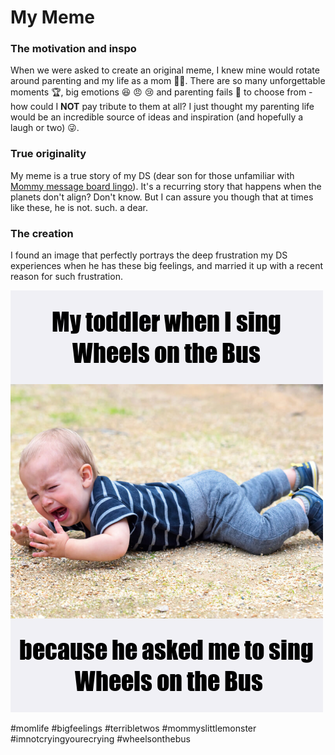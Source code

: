 # My Meme

### The motivation and inspo

When we were asked to create an original meme, I knew mine would rotate around parenting and my life as a mom 👩‍🍼.
There are so many unforgettable moments 🏆, big emotions 😆 😠 😢 and parenting fails 💩 to choose from - how could I __NOT__ pay tribute to them at all? 
I just thought my parenting life would be an incredible source of ideas and inspiration (and hopefully a laugh or two) 😜.

### True originality

My meme is a true story of my DS (dear son for those unfamiliar with [Mommy message board lingo](https://monicaandandy.com/blogs/ma-edit/mom-terms-to-know)).  It's a recurring story that happens when the planets don't align? Don't know.  But I can assure you though that at times like these, he is not. such. a dear.

### The creation

I found an image that perfectly portrays the deep frustration my DS experiences when he has these big feelings, and married it up with a recent reason for such frustration.

![](my_meme.png)

#momlife #bigfeelings #terribletwos #mommyslittlemonster #imnotcryingyourecrying #wheelsonthebus
